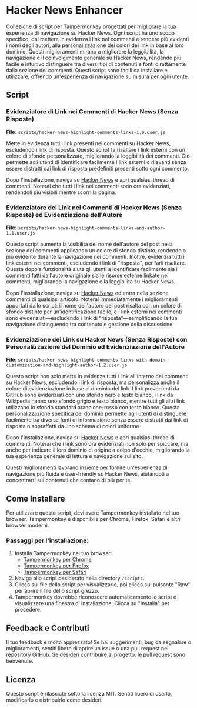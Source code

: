 # Hacker News Enhancer

Collezione di script per Tampermonkey progettati per migliorare la tua esperienza di navigazione su Hacker News. Ogni script ha uno scopo specifico, dal mettere in evidenza i link nei commenti e rendere più evidenti i nomi degli autori, alla personalizzazione dei colori dei link in base al loro dominio. Questi miglioramenti mirano a migliorare la leggibilità, la navigazione e il coinvolgimento generale su Hacker News, rendendo più facile e intuitivo distinguere tra diversi tipi di contenuti e fonti direttamente dalla sezione dei commenti. Questi script sono facili da installare e utilizzare, offrendo un'esperienza di navigazione su misura per ogni utente.

## Script

### Evidenziatore di Link nei Commenti di Hacker News (Senza Risposte)
**File**: `scripts/hacker-news-highlight-comments-links-1.0.user.js`

Mette in evidenza tutti i link presenti nei commenti su Hacker News, escludendo i link di risposta. Questo script fa risaltare i link esterni con un colore di sfondo personalizzato, migliorando la leggibilità dei commenti. Ciò permette agli utenti di identificare facilmente i link esterni o rilevanti senza essere distratti dai link di risposta predefiniti presenti sotto ogni commento.

Dopo l'installazione, naviga su [Hacker News](https://news.ycombinator.com/) e apri qualsiasi thread di commenti. Noterai che tutti i link nei commenti sono ora evidenziati, rendendoli più visibili mentre scorri la pagina.

### Evidenziatore dei Link nei Commenti di Hacker News (Senza Risposte) ed Evidenziazione dell'Autore
**File**: `scripts/hacker-news-highlight-comments-links-and-author-1.1.user.js`

Questo script aumenta la visibilità del nome dell'autore del post nella sezione dei commenti applicando un colore di sfondo distinto, rendendolo più evidente durante la navigazione nei commenti. Inoltre, evidenzia tutti i link esterni nei commenti, escludendo i link di "risposta", per farli risaltare. Questa doppia funzionalità aiuta gli utenti a identificare facilmente sia i commenti fatti dall'autore originale sia le risorse esterne linkate nei commenti, migliorando la navigazione e la leggibilità su Hacker News.

Dopo l'installazione, naviga su [Hacker News](https://news.ycombinator.com/) ed entra nella sezione commenti di qualsiasi articolo. Noterai immediatamente i miglioramenti apportati dallo script: il nome dell'autore del post risalta con un colore di sfondo distinto per un'identificazione facile, e i link esterni nei commenti sono evidenziati—escludendo i link di "risposta"—semplificando la tua navigazione distinguendo tra contenuto e gestione della discussione.

### Evidenziazione dei Link su Hacker News (Senza Risposte) con Personalizzazione del Dominio ed Evidenziazione dell'Autore
**File**: `scripts/hacker-news-highlight-comments-links-with-domain-customization-and-highlight-author-1.2.user.js`

Questo script non solo mette in evidenza tutti i link all'interno dei commenti su Hacker News, escludendo i link di risposta, ma personalizza anche il colore di evidenziazione in base al dominio del link. I link provenienti da GitHub sono evidenziati con uno sfondo nero e testo bianco, i link da Wikipedia hanno uno sfondo grigio e testo bianco, mentre tutti gli altri link utilizzano lo sfondo standard arancione-rosso con testo bianco. Questa personalizzazione specifica del dominio permette agli utenti di distinguere facilmente tra diverse fonti di informazione senza essere distratti dai link di risposta o sopraffatti da uno schema di colori uniforme.

Dopo l'installazione, naviga su [Hacker News](https://news.ycombinator.com/) e apri qualsiasi thread di commenti. Noterai che i link sono ora evidenziati non solo per spiccare, ma anche per indicare il loro dominio di origine a colpo d'occhio, migliorando la tua esperienza generale di lettura e navigazione sul sito.

Questi miglioramenti lavorano insieme per fornire un'esperienza di navigazione più fluida e user-friendly su Hacker News, aiutandoti a concentrarti sui contenuti che contano di più per te.

## Come Installare
Per utilizzare questo script, devi avere Tampermonkey installato nel tuo browser. Tampermonkey è disponibile per Chrome, Firefox, Safari e altri browser moderni.

### Passaggi per l'installazione:
1. Installa Tampermonkey nel tuo browser:
    - [Tampermonkey per Chrome](https://tampermonkey.net/?ext=dhdg&browser=chrome)
    - [Tampermonkey per Firefox](https://tampermonkey.net/?ext=dhdg&browser=firefox)
    - [Tampermonkey per Safari](https://tampermonkey.net/?ext=dhdg&browser=safari)
2. Naviga allo script desiderato nella directory `/scripts`.
3. Clicca sul file dello script per visualizzarlo, poi clicca sul pulsante "Raw" per aprire il file dello script grezzo.
4. Tampermonkey dovrebbe riconoscere automaticamente lo script e visualizzare una finestra di installazione. Clicca su "Installa" per procedere.

## Feedback e Contributi
Il tuo feedback è molto apprezzato! Se hai suggerimenti, bug da segnalare o miglioramenti, sentiti libero di aprire un issue o una pull request nel repository GitHub. Se desideri contribuire al progetto, le pull request sono benvenute.

## Licenza
Questo script è rilasciato sotto la licenza MIT. Sentiti libero di usarlo, modificarlo e distribuirlo come desideri.
